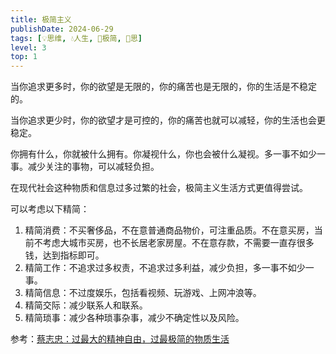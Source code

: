```yaml
---
title: 极简主义
publishDate: 2024-06-29
tags: [💡思维, 💧人生, 🥚极简, 🤔思]
level: 3
top: 1
---
```


当你追求更多时，你的欲望是无限的，你的痛苦也是无限的，你的生活是不稳定的。

当你追求更少时，你的欲望才是可控的，你的痛苦也就可以减轻，你的生活也会更稳定。

你拥有什么，你就被什么拥有。你凝视什么，你也会被什么凝视。多一事不如少一事。减少关注的事物，可以减轻负担。

在现代社会这种物质和信息过多过繁的社会，极简主义生活方式更值得尝试。

可以考虑以下精简：
1. 精简消费：不买奢侈品，不在意普通商品物价，可注重品质。不在意买房，当前不考虑大城市买房，也不长居老家房屋。不在意存款，不需要一直存很多钱，达到指标即可。
2. 精简工作：不追求过多权责，不追求过多利益，减少负担，多一事不如少一事。
3. 精简信息：不过度娱乐，包括看视频、玩游戏、上网冲浪等。
4. 精简交际：减少联系人和联系。
5. 精简琐事：减少各种琐事杂事，减少不确定性以及风险。

参考：[蔡志忠：过最大的精神自由，过最极简的物质生活](https://www.bilibili.com/video/BV1S84y187A2/)
